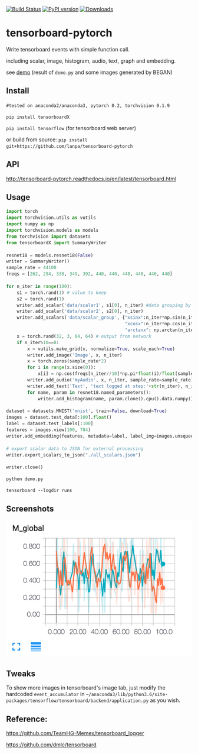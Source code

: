 [![Build Status](https://travis-ci.org/lanpa/tensorboard-pytorch.svg?branch=master)](https://travis-ci.org/lanpa/tensorboard-pytorch)
[![PyPI version](https://badge.fury.io/py/tensorboardX.svg)](https://badge.fury.io/py/tensorboardX)
[![Downloads](https://img.shields.io/badge/pip--downloads-5K+-brightgreen.svg)](https://bigquery.cloud.google.com/savedquery/966219917372:edb59a0d70c54eb687ab2a9417a778ee)
# tensorboard-pytorch

Write tensorboard events with simple function call.

including scalar, image, histogram, audio, text, graph and embedding.

see [demo](http:35.197.26.245:6006) (result of `demo.py` and some images generated by BEGAN)

## Install

`#tested on anaconda2/anaconda3, pytorch 0.2, torchvision 0.1.9`

`pip install tensorboardX`

`pip install tensorflow` (for tensorboard web server)

or build from source:
`pip install git+https://github.com/lanpa/tensorboard-pytorch`

## API
http://tensorboard-pytorch.readthedocs.io/en/latest/tensorboard.html

## Usage
```python
import torch
import torchvision.utils as vutils
import numpy as np
import torchvision.models as models
from torchvision import datasets
from tensorboardX import SummaryWriter

resnet18 = models.resnet18(False)
writer = SummaryWriter()
sample_rate = 44100
freqs = [262, 294, 330, 349, 392, 440, 440, 440, 440, 440, 440]

for n_iter in range(100):
    s1 = torch.rand(1) # value to keep
    s2 = torch.rand(1)
    writer.add_scalar('data/scalar1', s1[0], n_iter) #data grouping by `slash`
    writer.add_scalar('data/scalar2', s2[0], n_iter)
    writer.add_scalars('data/scalar_group', {"xsinx":n_iter*np.sin(n_iter),
                                             "xcosx":n_iter*np.cos(n_iter),
                                             "arctanx": np.arctan(n_iter)}, n_iter)
    x = torch.rand(32, 3, 64, 64) # output from network
    if n_iter%10==0:
        x = vutils.make_grid(x, normalize=True, scale_each=True)
        writer.add_image('Image', x, n_iter)
        x = torch.zeros(sample_rate*2)
        for i in range(x.size(0)):
            x[i] = np.cos(freqs[n_iter//10]*np.pi*float(i)/float(sample_rate)) # sound amplitude should in [-1, 1]
        writer.add_audio('myAudio', x, n_iter, sample_rate=sample_rate)
        writer.add_text('Text', 'text logged at step:'+str(n_iter), n_iter)
        for name, param in resnet18.named_parameters():
            writer.add_histogram(name, param.clone().cpu().data.numpy(), n_iter)

dataset = datasets.MNIST('mnist', train=False, download=True)
images = dataset.test_data[:100].float()
label = dataset.test_labels[:100]
features = images.view(100, 784)
writer.add_embedding(features, metadata=label, label_img=images.unsqueeze(1))

# export scalar data to JSON for external processing
writer.export_scalars_to_json("./all_scalars.json")

writer.close()
```

`python demo.py`

`tensorboard --logdir runs`

## Screenshots
<img src="screenshots/Demo.gif">


## Tweaks
To show more images in tensorboard's image tab, just
modify the hardcoded `event_accumulator` in
`~/anaconda3/lib/python3.6/site-packages/tensorflow/tensorboard/backend/application.py`
as you wish.

## Reference:

https://github.com/TeamHG-Memex/tensorboard_logger

https://github.com/dmlc/tensorboard
